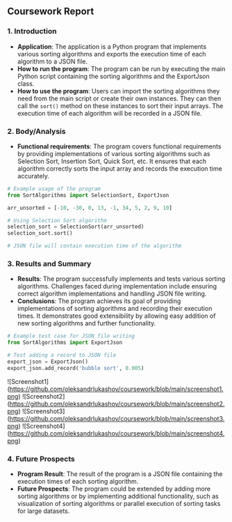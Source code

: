 ## Coursework Report

### 1. Introduction

- **Application**: The application is a Python program that implements various sorting algorithms and exports the execution time of each algorithm to a JSON file.
- **How to run the program**: The program can be run by executing the main Python script containing the sorting algorithms and the ExportJson class.
- **How to use the program**: Users can import the sorting algorithms they need from the main script or create their own instances. They can then call the `sort()` method on these instances to sort their input arrays. The execution time of each algorithm will be recorded in a JSON file.

### 2. Body/Analysis

- **Functional requirements**: The program covers functional requirements by providing implementations of various sorting algorithms such as Selection Sort, Insertion Sort, Quick Sort, etc. It ensures that each algorithm correctly sorts the input array and records the execution time accurately.

```python
# Example usage of the program
from SortAlgorithms import SelectionSort, ExportJson

arr_unsorted = [-10, -30, 0, 13, -1, 34, 5, 2, 9, 10]

# Using Selection Sort algorithm
selection_sort = SelectionSort(arr_unsorted)
selection_sort.sort()

# JSON file will contain execution time of the algorithm
```

### 3. Results and Summary

- **Results**: The program successfully implements and tests various sorting algorithms. Challenges faced during implementation include ensuring correct algorithm implementations and handling JSON file writing.
- **Conclusions**: The program achieves its goal of providing implementations of sorting algorithms and recording their execution times. It demonstrates good extensibility by allowing easy addition of new sorting algorithms and further functionality.

```python
# Example test case for JSON file writing
from SortAlgorithms import ExportJson

# Test adding a record to JSON file
export_json = ExportJson()
export_json.add_record('bubble sort', 0.005)
```
![Screenshot1] (https://github.com/oleksandrlukashov/coursework/blob/main/screenshot1.png) 
![Screenshot2] (https://github.com/oleksandrlukashov/coursework/blob/main/screenshot2.png)
![Screenshot3] (https://github.com/oleksandrlukashov/coursework/blob/main/screenshot3.png)
![Screenshot4] (https://github.com/oleksandrlukashov/coursework/blob/main/screenshot4.png)

### 4. Future Prospects

- **Program Result**: The result of the program is a JSON file containing the execution times of each sorting algorithm.
- **Future Prospects**: The program could be extended by adding more sorting algorithms or by implementing additional functionality, such as visualization of sorting algorithms or parallel execution of sorting tasks for large datasets.

